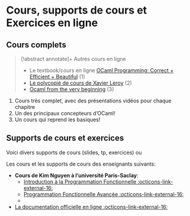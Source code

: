# Cours, supports de cours et Exercices en ligne

## Cours complets
> [!abstract annotate]+ Autres cours en ligne
> - Le textbook/cours en ligne [OCaml Programming: Correct + Efficient + Beautiful](https://cs3110.github.io/textbook/cover.html#) (1)
> - [Le polycopié de cours de Xavier Leroy](https://caml.inria.fr/pub/distrib/books/llc.pdf) (2)
> - [Ocaml from the very beginning](https://johnwhitington.net/ocamlfromtheverybeginning/index.html) (3)
1. Cours très complet, avec des présentations vidéos pour chaque chapitre
2. Un des principaux concepteurs d’OCaml!
3. Un cours qui reprend les basiques!
## Supports de cours et exercices
Voici divers supports de cours (slides, tp, exercices) ou 


 Les cours et les supports de cours des enseignants suivants:
- **Cours de Kim Nguyen à l’université Paris-Saclay**: 
	- [Introduction à la Programmation Fonctionnelle :octicons-link-external-16:](https://usr.lmf.cnrs.fr/~kn/ipf_en.html)
	- [Programmation Fonctionnelle Avancée :octicons-link-external-16:](https://usr.lmf.cnrs.fr/~kn/pfa_en.html)
	- 
- [La documentation officielle en ligne :octicons-link-external-16:](https://ocaml.org/docs)




